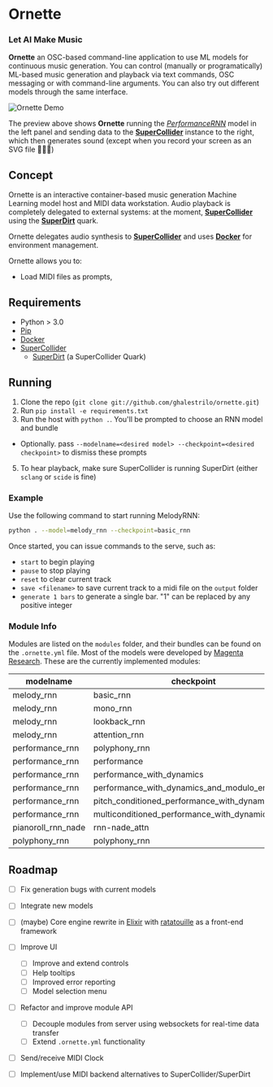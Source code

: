# Ornette
### Let AI Make Music

**Ornette** an OSC-based command-line application to use ML models for continuous music generation.
You can control (manually or programatically) ML-based music generation and playback via text commands, OSC messaging or with command-line arguments. You can also try out different models through the same interface.

![Ornette Demo](./media/ornette-demo.gif)

The preview above shows **Ornette** running the [*PerformanceRNN*][url-performance-rnn] model in the left panel and sending data to the [**SuperCollider**][url-sc] instance to the right, which then generates sound (except when you record your screen as an SVG file 🤷🏻‍♂)

## Concept

Ornette is an interactive container-based music generation Machine Learning model host and MIDI data workstation. Audio playback is completely delegated to external systems: at the moment, [**SuperCollider**][url-sc] using the [**SuperDirt**][url-sd] quark.

Ornette delegates audio synthesis to [**SuperCollider**][url-sc] and uses [**Docker**][url-docker] for environment management.

Ornette allows you to:
- Load MIDI files as prompts, 

## Requirements

- Python > 3.0
- [Pip][url-pip]
- [Docker][url-docker]
- [SuperCollider][url-sc]
  - [SuperDirt][url-sd] (a SuperCollider Quark)

## Running

1. Clone the repo (`git clone git://github.com/ghalestrilo/ornette.git`)
2. Run `pip install -e requirements.txt`
3. Run the host with `python .`. You'll be prompted to choose an RNN model and bundle
  - Optionally. pass `--modelname=<desired model> --checkpoint=<desired checkpoint>` to dismiss these prompts
5. To hear playback, make sure SuperCollider is running SuperDirt (either `sclang` or `scide` is fine)

### Example

Use the following command to start running MelodyRNN:

```bash
python . --model=melody_rnn --checkpoint=basic_rnn
```

Once started, you can issue commands to the serve, such as:

- `start` to begin playing
- `pause` to stop playing
- `reset` to clear current track
- `save <filename>` to save current track to a midi file on the `output` folder
- `generate 1 bars` to generate a single bar. "1" can be replaced by any positive integer


### Module Info

Modules are listed on the `modules` folder, and their bundles can be found on the `.ornette.yml` file. Most of the models were developed by [Magenta Research](https://github.com/magenta/magenta/tree/master/magenta/models). These are the currently implemented modules:


| modelname          | checkpoint                                    |
| ------------------ | --------------------------------------------- |
| melody_rnn         | basic_rnn                                     |
| melody_rnn         | mono_rnn                                      |
| melody_rnn         | lookback_rnn                                  |
| melody_rnn         | attention_rnn                                 |
| performance_rnn    | polyphony_rnn                                 |
| performance_rnn    | performance                                   |
| performance_rnn    | performance_with_dynamics                     |
| performance_rnn    | performance_with_dynamics_and_modulo_encoding |
| performance_rnn    | pitch_conditioned_performance_with_dynamics   |
| performance_rnn    | multiconditioned_performance_with_dynamics    |
| pianoroll_rnn_nade | rnn-nade_attn                                 |
| polyphony_rnn      | polyphony_rnn                                 |


## Roadmap

  - [ ] Fix generation bugs with current models
  - [ ] Integrate new models
  - [ ] (maybe) Core engine rewrite in [Elixir][url-ex] with [ratatouille][url-rat] as a front-end framework
  - [ ] Improve UI
    - [ ] Improve and extend controls
    - [ ] Help tooltips
    - [ ] Improved error reporting
    - [ ] Model selection menu
  - [ ] Refactor and improve module API
    - [ ] Decouple modules from server using websockets for real-time data transfer
    - [ ] Extend `.ornette.yml` functionality
  - [ ] Send/receive MIDI Clock
  - [ ] Implement/use MIDI backend alternatives to SuperCollider/SuperDirt



[url-ex]:https://elixir-lang.org/
[url-rat]:https://hexdocs.pm/ratatouille/readme.html
[url-sc]:https://github.com/supercollider/supercollider
[url-pip]:https://pypi.org/project/pip/
[url-sd]:https://github.com/musikinformatik/SuperDirt
[url-docker]:https://www.docker.com/
[url-performance-rnn]:https://magenta.tensorflow.org/performance-rnn
